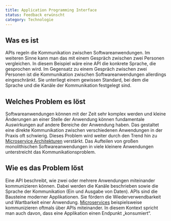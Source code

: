 ```yaml
---
title: Application Programming Interface
status: Feedback erwünscht
category: Technologie
---
```


## Was es ist

APIs regeln die Kommunikation zwischen Softwareanwendungen.
Im weiteren Sinne kann man das mit einem Gespräch zwischen zwei Personen vergleichen.
In diesem Beispiel wäre eine API die konkrete Sprache, die gesprochen wird.
Im Gegensatz zu einem Gespräch zwischen zwei Personen ist die Kommunikation zwischen Softwareanwendungen allerdings eingeschränkt.
Sie unterliegt einem gewissen Standard, bei dem die Sprache und die Kanäle der Kommunikation festgelegt sind.

## Welches Problem es löst

Softwareanwendungen können mit der Zeit sehr komplex werden und kleine Änderungen an einer Stelle der Anwendung können fundamentale Auswirkungen auf andere Bereiche der Anwendung haben.
Das gestaltet eine direkte Kommunikation zwischen verschiedenen Anwendungen in der Praxis oft schwierig.
Dieses Problem wird weiter durch den Trend hin zu [Microservice Architekturen](/microservices/) verstärkt.
Das Aufteilen von großen monolithischen Softwareanwendungen in viele kleinere Anwendungen unterstreicht das Kommunikationsproblem.

## Wie es das Problem löst

Eine API beschreibt, wie zwei oder mehrere Anwendungen miteinander kommunizieren können. Dabei werden die Kanäle beschrieben sowie die Sprache der Kommunikation (Ein und Ausgabe von Daten). 
APIs sind die Bausteine moderner Applikationen. Sie fördern die Wiederverwendbarkeit und Wartbarkeit einer Anwendung. [Microservices](/microservices/) beispielsweise kommunizieren oftmals über APIs miteinander. 
In diesem Kontext spricht man auch davon, dass eine Applikation einen Endpunkt „konsumiert“.